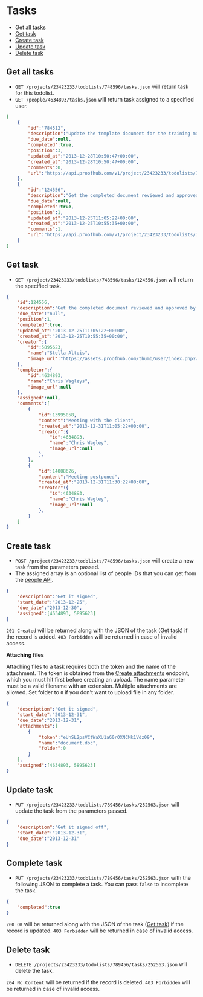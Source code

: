 Tasks
====================

* [Get all tasks](#get-all-tasks)
* [Get task](#get-task)
* [Create task](#create-task)
* [Update task](#update-task)
* [Delete task](#delete-task)

Get all tasks
----------------

* `GET /projects/23423233/todolists/748596/tasks.json` will return task for this todolist.
* `GET /people/4634893/tasks.json` will return task assigned to a specified user.

```json
[
	{
		"id":"784512",
		"description":"Update the template document for the training material.",
		"due_date":null,
		"completed":true,
		"position":3,
		"updated_at":"2013-12-28T10:50:47+00:00",
		"created_at":"2013-12-28T10:50:47+00:00",
		"comments":0,
		"url":"https://api.proofhub.com/v1/project/23423233/todolists/748596/tasks/784512.json"
	},
	{
		"id":"124556",
		"description":"Get the completed document reviewed and approved by each and every person responsible.",
		"due_date":null,
		"completed":true,
		"position":1,
		"updated_at":"2013-12-25T11:05:22+00:00",
		"created_at":"2013-12-25T10:55:35+00:00",
		"comments":1,
		"url":"https://api.proofhub.com/v1/project/23423233/todolists/748596/tasks/124556.json"
	}
]
```

Get task
----------------

* `GET /project/23423233/todolists/748596/tasks/124556.json` will return the specified task.

```json
{
	"id":124556,
	"description":"Get the completed document reviewed and approved by each and every person responsible.",
	"due_date":"null",
	"position":1,
	"completed":true,
	"updated_at":"2013-12-25T11:05:22+00:00",
	"created_at":"2013-12-25T10:55:35+00:00",
	"creator":{
        "id":5895623,
        "name":"Stella Altois",
        "image_url":"https://assets.proofhub.com/thumb/user/index.php?width=80&height=80&cropratio=1:1&image=123456/812b4ba287f5ee0bc9d43bbf5bbe87fb1370073119.jpg"
    },
	"completor":{
		"id":4634893,
        "name":"Chris Wagleys",
        "image_url":null
	},
	"assigned":null,
	"comments":[
		{
	        "id":13995058,
	        "content":"Meeting with the client",
	        "created_at":"2013-12-31T11:05:22+00:00",
	        "creator":{
	            "id":4634893,
	            "name":"Chris Wagley",
	            "image_url":null
	        },
	    },
	    {
	        "id":14008626,
	        "content":"Meeting postponed",
	        "created_at":"2013-12-31T11:30:22+00:00",
	        "creator":{
	            "id":4634893,
	            "name":"Chris Wagley",
	            "image_url":null
	        },
	    }
	]
}
```

Create task
----------------

* `POST /project/23423233/todolists/748596/tasks.json` will create a new task from the parameters passed. 
* The assigned array is an optional list of people IDs that you can get from the [people API](https://github.com/sdplabs/proofhub-api/blob/master/sections/people.md). 

```json
{
	"description":"Get it signed",
	"start_date":"2013-12-25",
	"due_date":"2013-12-30",
	"assigned":[4634893, 5895623]
}
```

`201 Created` will be returned along with the JSON of the task ([Get task](#get-task)) if the record is added. `403 Forbidden` will be returned in case of invalid access.

**Attaching files**

Attaching files to a task requires both the token and the name of the attachment. The token is obtained from the [Create attachments](
https://github.com/sdplabs/proofhub-api/blob/master/sections/attachemnts.md#create-attachment) endpoint, which you must hit first before creating an upload. The name parameter must be a valid filename with an extension. Multiple attachments are allowed. Set folder to `0` if you don't want to upload file in any folder.

```json
{
	"description":"Get it signed",
	"start_date":"2013-12-31",
	"due_date":"2013-12-31",
	"attachments":[
		{
			"token":"eUhSL2psVCtWaXU1aG0rOXNCMk1Vdz09",
			"name":"document.doc",
			"folder":0
		}
	],
	"assigned":[4634893, 5895623]
}
```

Update task
----------------

* `PUT /projects/23423233/todolists/789456/tasks/252563.json` will update the task from the parameters passed.

```json
{
	"description":"Get it signed off",
	"start_date":"2013-12-31",
	"due_date":"2013-12-31"
}
```

Complete task
----------------

* `PUT /projects/23423233/todolists/789456/tasks/252563.json` with the following JSON to complete a task. You can pass `false` to incomplete the task.

```json
{
	"completed":true
}
```

`200 OK` will be returned along with the JSON of the task ([Get task](#get-task)) if the record is updated. `403 Forbidden` will be returned in case of invalid access.

Delete task
----------------

* `DELETE /projects/23423233/todolists/789456/tasks/252563.json` will delete the task.

`204 No Content` will be returned if the record is deleted. `403 Forbidden` will be returned in case of invalid access.
